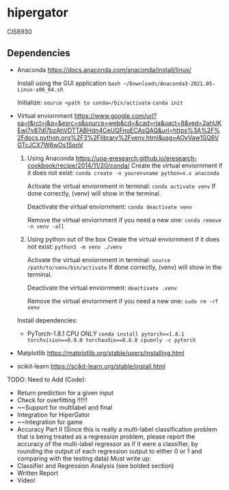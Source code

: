 # hipergator
CIS6930

## Dependencies

- Anaconda https://docs.anaconda.com/anaconda/install/linux/
    
    Install using the GUI application
    ``` bash ~/Downloads/Anaconda3-2021.05-Linux-x86_64.sh ```
    
    Initialize:
    ``` source <path to conda>/bin/activate ```
    ``` conda init ```

- Virtual enviornment https://www.google.com/url?sa=t&rct=j&q=&esrc=s&source=web&cd=&cad=rja&uact=8&ved=2ahUKEwi7v87dl7bzAhVDTTABHdn4CeUQFnoECAsQAQ&url=https%3A%2F%2Fdocs.python.org%2F3%2Flibrary%2Fvenv.html&usg=AOvVaw1SQ6VGTcJCX7W6wOs1SpnV

    1. Using Anaconda https://uoa-eresearch.github.io/eresearch-cookbook/recipe/2014/11/20/conda/
        Create the virtual enviornment if it does not exist:
        ``` conda create -n yourenvname python=x.x anaconda ```

        Activate the virtual enviornment in terminal:
        ``` conda activate venv ```
        If done correctly, (venv) will show in the terminal.

        Deactivate the virtual enviornment:
        ``` conda deactivate venv ```

        Remove the virtual enviornment if you need a new one:
        ``` conda remove -n venv -all ```
    
    2. Using python out of the box
        Create the virtual enviornment if it does not exist:
        ``` python3 -m venv ./venv ```

        Activate the virtual enviornment in terminal:
        ``` source /path/to/venv/bin/activate ```
        If done correctly, (venv) will show in the terminal.

        Deactivate the virtual enviornment:
        ``` deactivate .venv ```

        Remove the virtual enviornment if you need a new one:
        ``` sudo rm -rf venv ```

    Install dependencies:

    - PyTorch-1.8.1
    CPU ONLY
    ``` conda install pytorch==1.8.1 torchvision==0.9.0 torchaudio==0.8.0 cpuonly -c pytorch ```

- Matplotlib https://matplotlib.org/stable/users/installing.html

- scikit-learn https://scikit-learn.org/stable/install.html

TODO:
Need to Add (Code):
 - Return prediction for a given input
 - Check for overfitting !!!!!!
 - ~~Support for multilabel and final
 - Integration for HiperGator
 - ~~Integration for game
 - Accuracy Part II (Since this is really a multi-label classification problem that is being treated as a regression problem, please report the accuracy of the multi-label regressor as if it were a classifier, by rounding the output of each regression output to either 0 or 1 and comparing with the testing data)
Must write up:
 - Classifier and Regression Analysis (see bolded section)
 - Written Report
 - Video!
